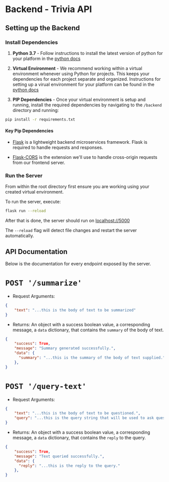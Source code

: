 # Backend - Trivia API

## Setting up the Backend

### Install Dependencies

1. **Python 3.7** - Follow instructions to install the latest version of python for your platform in the [python docs](https://docs.python.org/3/using/unix.html#getting-and-installing-the-latest-version-of-python)

2. **Virtual Environment** - We recommend working within a virtual environment whenever using Python for projects. This keeps your dependencies for each project separate and organized. Instructions for setting up a virual environment for your platform can be found in the [python docs](https://packaging.python.org/guides/installing-using-pip-and-virtual-environments/)

3. **PIP Dependencies** - Once your virtual environment is setup and running, install the required dependencies by navigating to the `/backend` directory and running:

```bash
pip install -r requirements.txt
```

#### Key Pip Dependencies

- [Flask](http://flask.pocoo.org/) is a lightweight backend microservices framework. Flask is required to handle requests and responses.

- [Flask-CORS](https://flask-cors.readthedocs.io/en/latest/#) is the extension we'll use to handle cross-origin requests from our frontend server.

### Run the Server

From within the root directory first ensure you are working using your created virtual environment.

To run the server, execute:

```bash
flask run --reload
```

After that is done, the server should run on [localhost://5000](http://localhost://5000)

The `--reload` flag will detect file changes and restart the server automatically.

## API Documentation

Below is the documentation for every endpoint exposed by the server.

# `POST '/summarize'`

- Request Arguments:

```json
{
	"text": "...this is the body of text to be summarized"
}
```

- Returns: An object with a success boolean value, a corresponding message, a `data` dictionary, that contains the `summary` of the body of text.

```json
{
    "success": True,
    "message": "Summary generated successfully.",
    "data": {
      "summary": "...this is the summary of the body of text supplied."
    },
}
```

# `POST '/query-text'`

- Request Arguments:

```json
{
	"text": "...this is the body of text to be questioned.",
	"query": "...this is the query string that will be used to ask questions about the body of text supplied."
}
```

- Returns: An object with a success boolean value, a corresponding message, a `data` dictionary, that contains the `reply` to the query.

```json
{
    "success": True,
    "message": "Text queried successfully.",
    "data": {
      "reply": "...this is the reply to the query."
    },
}
```
